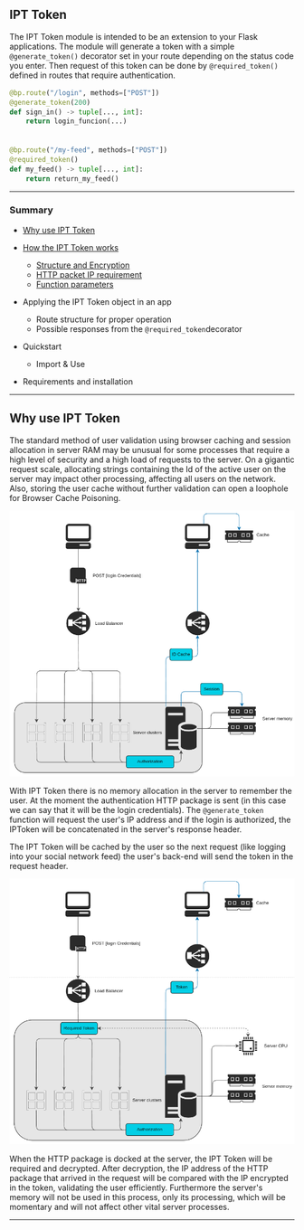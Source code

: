 ## IPT Token

The IPT Token module is intended to be an extension to your Flask applications. The module will generate a token with a simple `@generate_token()` decorator set in your route depending on the status code you enter. Then request of this token can be done by `@required_token()` defined in routes that require authentication.

```Python
@bp.route("/login", methods=["POST"])
@generate_token(200)
def sign_in() -> tuple[..., int]:
    return login_funcion(...)


@bp.route("/my-feed", methods=["POST"])
@required_token()
def my_feed() -> tuple[..., int]:
    return return_my_feed()
```
----
### Summary

- [Why use IPT Token](https://github.com/romuro-pauliv/IPT-Token#why-use-ipt-token)

- [How the IPT Token works](https://github.com/romuro-pauliv/IPT-Token#how-the-ipt-token-works)
    - [Structure and Encryption](https://github.com/romuro-pauliv/IPT-Token#structure-and-encryption)
    - [HTTP packet IP requirement](https://github.com/romuro-pauliv/IPT-Token#http-packet-ip-requirement)
    - [Function parameters](https://github.com/romuro-pauliv/IPT-Token#http-packet-ip-requirement)

- Applying the IPT Token object in an app
    - Route structure for proper operation
    - Possible responses from the `@required_token`decorator

- Quickstart
    - Import & Use

- Requirements and installation

---

## Why use IPT Token

The standard method of user validation using browser caching and session allocation in server RAM may be unusual for some processes that require a high level of security and a high load of requests to the server. On a gigantic request scale, allocating strings containing the Id of the active user on the server may impact other processing, affecting all users on the network. Also, storing the user cache without further validation can open a loophole for Browser Cache Poisoning.

![Session Mode](https://github.com/romuro-pauliv/IPT-Token/blob/main/docs/img/session_mode.png?raw=true)

With IPT Token there is no memory allocation in the server to remember the user. At the moment the authentication HTTP package is sent (in this case we can say that it will be the login credentials). The `@generate_token` function will request the user's IP address and if the login is authorized, the IPToken will be concatenated in the server's response header.

The IPT Token will be cached by the user so the next request (like logging into your social network feed) the user's back-end will send the token in the request header.

![Token Mode](https://github.com/romuro-pauliv/IPT-Token/blob/main/docs/img/ipt_token_mode.png?raw=true)

When the HTTP package is docked at the server, the IPT Token will be required and decrypted. After decryption, the IP address of the HTTP package that arrived in the request will be compared with the IP encrypted in the token, validating the user efficiently. Furthermore the server's memory will not be used in this process, only its processing, which will be momentary and will not affect other vital server processes.

---

